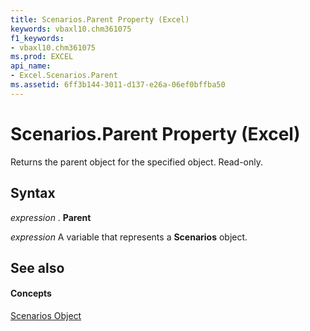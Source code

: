 ```yaml
---
title: Scenarios.Parent Property (Excel)
keywords: vbaxl10.chm361075
f1_keywords:
- vbaxl10.chm361075
ms.prod: EXCEL
api_name:
- Excel.Scenarios.Parent
ms.assetid: 6ff3b144-3011-d137-e26a-06ef0bffba50
---
```



# Scenarios.Parent Property (Excel)

Returns the parent object for the specified object. Read-only.


## Syntax

 _expression_ . **Parent**

 _expression_ A variable that represents a **Scenarios** object.


## See also


#### Concepts


[Scenarios Object](scenarios-object-excel.md)

